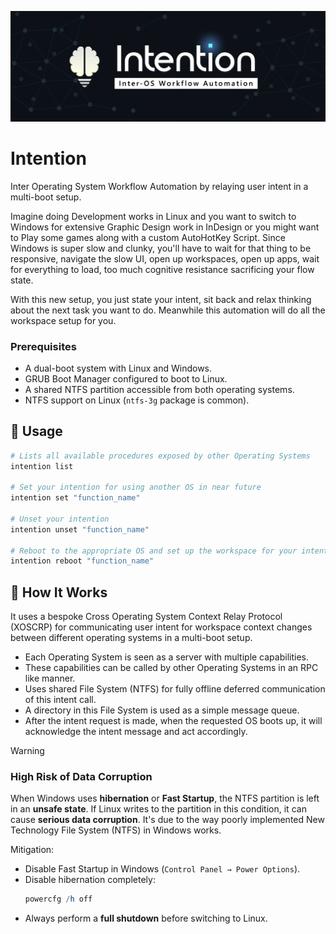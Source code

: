 ![Intention Banner Image](./.assets/intention_banner.jpg)

# Intention

Inter Operating System Workflow Automation by relaying user intent in a multi-boot setup.

Imagine doing Development works in Linux and you want to switch to Windows for extensive Graphic Design work in InDesign or you might want to Play some games along with a custom AutoHotKey Script. Since Windows is super slow and clunky, you'll have to wait for that thing to be responsive, navigate the slow UI, open up workspaces, open up apps, wait for everything to load, too much cognitive resistance sacrificing your flow state.

With this new setup, you just state your intent, sit back and relax thinking about the next task you want to do. Meanwhile this automation will do all the workspace setup for you.

### Prerequisites

- A dual-boot system with Linux and Windows.
- GRUB Boot Manager configured to boot to Linux.
- A shared NTFS partition accessible from both operating systems.
- NTFS support on Linux (`ntfs-3g` package is common).

## 🫴 Usage

```bash
# Lists all available procedures exposed by other Operating Systems
intention list

# Set your intention for using another OS in near future
intention set "function_name"

# Unset your intention
intention unset "function_name"

# Reboot to the appropriate OS and set up the workspace for your intention
intention reboot "function_name"
```

## 🧰 How It Works

It uses a bespoke Cross Operating System Context Relay Protocol (XOSCRP) for communicating user intent for workspace context changes between different operating systems in a multi-boot setup.

- Each Operating System is seen as a server with multiple capabilities.
- These capabilities can be called by other Operating Systems in an RPC like manner.
- Uses shared File System (NTFS) for fully offline deferred communication of this intent call.
- A directory in this File System is used as a simple message queue.
- After the intent request is made, when the requested OS boots up, it will acknowledge the intent message and act accordingly.

> [!WARNING]
>
> ### High Risk of Data Corruption
>
> When Windows uses **hibernation** or **Fast Startup**, the NTFS partition is left in an **unsafe state**.
> If Linux writes to the partition in this condition, it can cause **serious data corruption**.
> It's due to the way poorly implemented New Technology File System (NTFS) in Windows works.
>
> Mitigation:
>
> - Disable Fast Startup in Windows (`Control Panel → Power Options`).
> - Disable hibernation completely:
>   ```powershell
>   powercfg /h off
>   ```
> - Always perform a **full shutdown** before switching to Linux.
